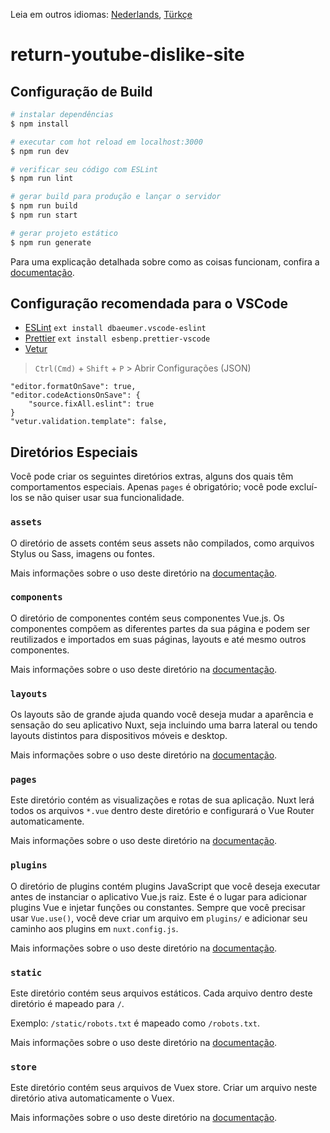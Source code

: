 Leia em outros idiomas: [Nederlands](READMEnl.md), [Türkçe](READMEtr.md)

# return-youtube-dislike-site

## Configuração de Build

```bash
# instalar dependências
$ npm install

# executar com hot reload em localhost:3000
$ npm run dev

# verificar seu código com ESLint
$ npm run lint

# gerar build para produção e lançar o servidor
$ npm run build
$ npm run start

# gerar projeto estático
$ npm run generate
```

Para uma explicação detalhada sobre como as coisas funcionam, confira a [documentação](https://nuxtjs.org/).

## Configuração recomendada para o VSCode

- [ESLint](https://marketplace.visualstudio.com/items?itemName=dbaeumer.vscode-eslint) `ext install dbaeumer.vscode-eslint`
- [Prettier](https://marketplace.visualstudio.com/items?itemName=esbenp.prettier-vscode) `ext install esbenp.prettier-vscode`
- [Vetur](https://marketplace.visualstudio.com/items?itemName=octref.vetur)

> `Ctrl(Cmd)` + `Shift` + `P` > Abrir Configurações (JSON)

```
"editor.formatOnSave": true,
"editor.codeActionsOnSave": {
    "source.fixAll.eslint": true
}
"vetur.validation.template": false,
```

## Diretórios Especiais

Você pode criar os seguintes diretórios extras, alguns dos quais têm comportamentos especiais. Apenas `pages` é obrigatório; você pode excluí-los se não quiser usar sua funcionalidade.

### `assets`

O diretório de assets contém seus assets não compilados, como arquivos Stylus ou Sass, imagens ou fontes.

Mais informações sobre o uso deste diretório na [documentação](https://nuxtjs.org/docs/2.x/directory-structure/assets).

### `components`

O diretório de componentes contém seus componentes Vue.js. Os componentes compõem as diferentes partes da sua página e podem ser reutilizados e importados em suas páginas, layouts e até mesmo outros componentes.

Mais informações sobre o uso deste diretório na [documentação](https://nuxtjs.org/docs/2.x/directory-structure/components).

### `layouts`

Os layouts são de grande ajuda quando você deseja mudar a aparência e sensação do seu aplicativo Nuxt, seja incluindo uma barra lateral ou tendo layouts distintos para dispositivos móveis e desktop.

Mais informações sobre o uso deste diretório na [documentação](https://nuxtjs.org/docs/2.x/directory-structure/layouts).

### `pages`

Este diretório contém as visualizações e rotas de sua aplicação. Nuxt lerá todos os arquivos `*.vue` dentro deste diretório e configurará o Vue Router automaticamente.

Mais informações sobre o uso deste diretório na [documentação](https://nuxtjs.org/docs/2.x/get-started/routing).

### `plugins`

O diretório de plugins contém plugins JavaScript que você deseja executar antes de instanciar o aplicativo Vue.js raiz. Este é o lugar para adicionar plugins Vue e injetar funções ou constantes. Sempre que você precisar usar `Vue.use()`, você deve criar um arquivo em `plugins/` e adicionar seu caminho aos plugins em `nuxt.config.js`.

Mais informações sobre o uso deste diretório na [documentação](https://nuxtjs.org/docs/2.x/directory-structure/plugins).

### `static`

Este diretório contém seus arquivos estáticos. Cada arquivo dentro deste diretório é mapeado para `/`.

Exemplo: `/static/robots.txt` é mapeado como `/robots.txt`.

Mais informações sobre o uso deste diretório na [documentação](https://nuxtjs.org/docs/2.x/directory-structure/static).

### `store`

Este diretório contém seus arquivos de Vuex store. Criar um arquivo neste diretório ativa automaticamente o Vuex.

Mais informações sobre o uso deste diretório na [documentação](https://nuxtjs.org/docs/2.x/directory-structure/store).